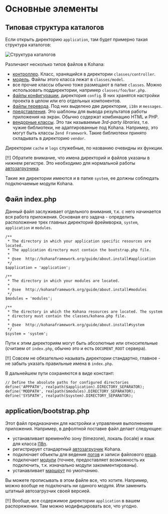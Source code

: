 # Основные элементы

## Типовая структура каталогов

Если открыть директорию `application`, там будет примерно такая структура каталогов:

![Структура каталогов](intro/filetree.png)

Различают несколько типов файлов в Kohana:

* [контроллер](intro/controller). Класс, хранящийся в директории `classes/controller`.
* [модель](intro/model). Файлы этого класса лежат в `classes/model`.
* все прочие классы обычно тоже размещают в папке `classes`. Можно использовать поддиректории, например `classes/foo/bar.php`.
* [файлы конфигурации](intro/config), директория `config`. В них хранятся настройки проекта в целом или его отдельных компонентов.
* [файлы перевода](basic/i18n). Под них выделено две директории, `i18n` и `messages`.
* [представления](intro/views). Это шаблоны для вывода результатов работы приложения на экран. Обычно содержат комбинацию HTML и PHP.
* [вендорные классы](basic/3rdparty). Это так называемые *3rd-party libraries*, т.е. чужие библиотеки, не адаптированные под Kohana. Например,
 это могут быть классы `Zend Framework`. Такие библиотеки принято складывать в директорию `vendor`.

Директории `cache` и `logs` служебные, по названию очевидны их функции.

[!!] Обратите внимание, что имена директорий и файлов указаны в нижнем регистре. Это необходимо для нормальной работы [автозагрузчика](intro/autoload).

Такие же директории имеются и в папке `system`, ее должны соблюдать подключаемые модули Kohana.

## Файл index.php

Данный файл заслуживает отдельного внимания, т.к. с него начинается вся работа приложения. Основная его задача - определить
 расположение трех главных директорий фреймворка, `system`, `application` и `modules`.

    /**
     * The directory in which your application specific resources are located.
     * The application directory must contain the bootstrap.php file.
     *
     * @see  http://kohanaframework.org/guide/about.install#application
     */
    $application = 'application';

    /**
     * The directory in which your modules are located.
     *
     * @see  http://kohanaframework.org/guide/about.install#modules
     */
    $modules = 'modules';

    /**
     * The directory in which the Kohana resources are located. The system
     * directory must contain the classes/kohana.php file.
     *
     * @see  http://kohanaframework.org/guide/about.install#system
     */
    $system = 'system';

Пути к этим директориям могут быть абсолютные или относительные (считаем от `index.php`, обычно это и есть `DOCUMENT_ROOT` сервера).

[!!] Совсем не обязательно называть директории стандартно, главное - не забыть указать правильные имена в `index.php`.

В дальнейшем пути сохраняются в виде констант:

    // Define the absolute paths for configured directories
    define('APPPATH', realpath($application).DIRECTORY_SEPARATOR);
    define('MODPATH', realpath($modules).DIRECTORY_SEPARATOR);
    define('SYSPATH', realpath($system).DIRECTORY_SEPARATOR);

## application/bootstrap.php

Этот файл предназначен для настройки и управления выполнением приложения. Например, в дефолтной поставке файл делает следующее:

* устанавливает временнУю зону (timezone), локаль (locale) и язык для класса [I18n](basic/i18n).
* регистрирует стандартный [автозагрузчик](intro/autoloader) Kohana.
* подключает объекты для ведения [логов](intro/logs) и записи файлового [кеша](intro/cache).
* подключает [модули](intro/modules) (точнее, предоставляет возможность их подключить, т.к. изначально модули закомментированы).
* устанавливает [маршрут](basic/routing) по умолчанию.

Вы можете прописывать в этом файле все, что хотите. Например, можно вообще не подключать ни одиного модуля. Или заменить
 штатный автозагрузчик своей версией.

[!!] Вообще, все содержимое директории `application` в вашем распоряжении. Там можно модифицировать все, что угодно.